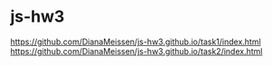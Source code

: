 # js-hw3



https://github.com/DianaMeissen/js-hw3.github.io/task1/index.html
https://github.com/DianaMeissen/js-hw3.github.io/task2/index.html

